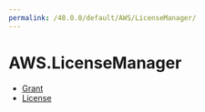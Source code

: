 ```yaml
---
permalink: /48.0.0/default/AWS/LicenseManager/
---
```


# AWS.LicenseManager



* [Grant](Grant.md)
* [License](License.md)